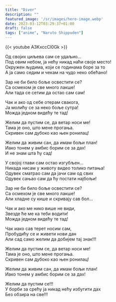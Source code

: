 ```yaml
---
title: "Diver"
description: ""
featured_image: '/sr/images/hero-image.webp'
date: 2023-03-12T03:29:37+01:00
draft: false
tags: ["anime", "Naruto Shippuden"]
---
```


{{< youtube A3KxccCl0Gk >}}

Од својих циљева сам се удаљио…  
Под овим небом, ја нећу никад наћи своје место!  
Окружен људима, који се годинама боре за то  
А ја само седим и чекам на чудо неко обећано!

Зар не би било боље освестити се?  
Са осмехом је све много лакше!  
Али тада се сетим да остао сам сам!

Чак и ако од себе отерам свакога,  
Ја молићу се за неко боље сутра!  
Можда једном видећу те тад!

Желим да пустим се, да ветар носи ме!  
Тама је оно, што мене прогања.  
Скривен сам дубоко као њен ронилац!

Желим да живим сан, да имам бољи план!  
Иако тонем у амбис борим се за дах!  
И не знам шта ћу сад!

У својој глави сам остао изгубљен…  
Никада нисам у животу видео толико питања!  
Одувек сматрао сам да јачи сам од свих  
Одувек сањао сам да ћу постати најбољи!

Зар не би било боље освестити се?  
Са осмехом је све много лакше!  
Али хладне су кише и скривају сав бол…

Чак и ако ме нико више не види,  
Звезде ће ме ка теби водити!  
Можда једном видећу те тад!

Чак иако сав терет носим сам,  
Пробудићу се и живети нови дан  
Али сад само желим да добијем тај знак!!!

Желим да пустим се, да ветар носи ме!  
Тама је оно, што мене прогања.  
Скривен сам дубоко као њен ронилац!

Желим да живим сан, да имам бољи план!  
Иако тонем у амбис борим се за дах!

Желим да пустим се!!!  
У борби за срећу ја никад нећу избугити дах  
Без обзира на све!!!
